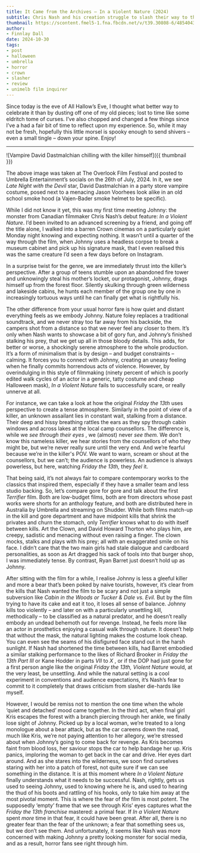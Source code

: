 ```yaml
---
title: It Came from the Archives – In a Violent Nature (2024)
subtitle: Chris Nash and his creation struggle to slash their way to the hall of fame.
thumbnail: https://scontent.fmel5-1.fna.fbcdn.net/v/t39.30808-6/485404350_1054799296683119_1823907239597806617_n.jpg?stp=cp6_dst-jpg_tt6&_nc_cat=103&ccb=1-7&_nc_sid=127cfc&_nc_ohc=EKUbd9z6XL4Q7kNvwGiSwco&_nc_oc=AdnpadlkXshfXav9ekECkEl4KaTDdBLN-tJyPuV2YFF5bQWl8VBG25WCfiuwV7Hh9ic&_nc_zt=23&_nc_ht=scontent.fmel5-1.fna&_nc_gid=5MvylzPtCSGk5TBGFyHmEw&oh=00_AfOrZMJQfJC-eSOslSrE3t6E_kO-f-ZxRDMMtEL0Npga4Q&oe=6866B57C
author:
- Finnlay Dall
date: 2024-10-30
tags:
- post
- halloween
- umbrella
- horror
- crown
- slasher
- review
- unimelb film inquirer
---
```

Since today is the eve of All Hallow’s Eve, I thought what better way to celebrate it than by dusting off one of my old pieces; lost to time like some eldritch tome of curses. I’ve also chopped and changed a few things since I’ve a had a fair bit of time to reflect upon my experience. So, while it may not be fresh, hopefully this little morsel is spooky enough to send shivers – even a small tingle – down your spine. Enjoy!

---

![Vampire David Dastmalchian chilling with the killer himself]({{ thumbnail }})

The above image was taken at The Overlook Film Festival and posted to Umbrella Entertainment’s socials on the 26th of July, 2024. In it, we see *Late Night with the Devil* star, David Dastmalchian in a party store vampire costume, posed next to a menacing Jason Voorhees look alike in an old school smoke hood (a Vajen-Bader smoke helmet to be specific).

While I did not know it yet, this was my first time meeting Johnny: the monster from Canadian filmmaker Chris Nash’s debut feature: *In a Violent Nature*. I’d been invited to an advanced screening by a friend, and going off the title alone, I walked into a barren Crown cinemas on a particularly quiet Monday night knowing and expecting nothing. It wasn’t until a quarter of the way through the film, when Johnny uses a headless corpse to break a museum cabinet and pick up his signature mask, that I even realised this was the same creature I’d seen a few days before on Instagram.

In a surprise twist for the genre, we are immediately thrust into the killer’s perspective. After a group of teens stumble upon an abandoned fire tower and unknowingly steal his mother’s locket, our protagonist, Johnny, drags himself up from the forest floor. Silently skulking through green wilderness and lakeside cabins, he hunts each member of the group one by one in increasingly tortuous ways until he can finally get what is rightfully his.

The other difference from your usual horror fare is how quiet and distant everything feels as we embody Johnny. Nature foley replaces a traditional soundtrack, and we never stray too far away from his backside, the campers shot from a distance so that we never feel any closer to them. It’s only when Nash wants to showcase a bit of gory fun, and Johnny’s finished stalking his prey, that we get up all in those bloody details. This adds, for better or worse, a shockingly serene atmosphere to the whole production. It’s a form of minimalism that is by design – and budget constraints – calming. It forces you to connect with Johnny, creating an uneasy feeling when he finally commits horrendous acts of violence. However, by overindulging in this style of filmmaking (ninety percent of which is poorly edited walk cycles of an actor in a generic, tatty costume and cheap Halloween mask), *In a Violent Nature* fails to successfully scare, or really unnerve at all.

For instance, we can take a look at how the original *Friday the 13th* uses perspective to create a tense atmosphere. Similarly in the point of view of a killer, an unknown assailant lies in constant wait, stalking from a distance. Their deep and hissy breathing rattles the ears as they spy through cabin windows and across lakes at the local camp counsellors. The difference is, while we *see through their eyes* , we (almost) never *see them.* We don’t know this nameless killer, we hear stories from the counsellors of who they might be, but we’re never really sure until the very end. And we’re fearful because we’re in the killer's POV. We want to warn, scream or shout at the counsellors, but we can’t; the audience is powerless. An audience is always powerless, but here, watching *Friday the 13th,* they *feel* it.

That being said, it’s not always fair to compare contemporary works to the classics that inspired them, especially if they have a smaller team and less studio backing. So, let’s compare gore for gore and talk about the first *Terrifier* film. Both are low-budget films, both are from directors whose past works were shorts for an anthology feature, and both are distributed here in Australia by Umbrella and streaming on Shudder. While both films match-up in the kill and gore department and have midpoint kills that shrink the privates and churn the stomach, only *Terrifier* knows what to do with itself between kills. Art the Clown, and David Howard Thorton who plays him, are creepy, sadistic and menacing without even raising a finger. The clown mocks, stalks and plays with his prey; all with an exaggerated smile on his face. I didn’t care that the two main girls had stale dialogue and cardboard personalities, as soon as Art dragged his sack of tools into that burger shop, I was immediately tense. By contrast, Ryan Barret just doesn’t hold up as Johnny.

After sitting with the film for a while, I realise Johnny is less a gleeful killer and more a bear that’s been poked by naive tourists, however, it’s clear from the kills that Nash wanted the film to be scary and not just a simple subversion like *Cabin in the Woods or Tucker & Dale vs. Evil.* But by the film trying to have its cake and eat it too, it loses all sense of balance. Johnny kills too violently – and later on with a particularly unsettling kill, methodically – to be classified as a natural predator, and he doesn’t really embody an undead behemoth out for revenge. Instead, he feels more like an actor in prosthetics enjoying a casual walk through nature. It doesn’t help that without the mask, the natural lighting makes the costume look cheap. You can even see the seams of his disfigured face stand out in the harsh sunlight. If Nash had shortened the time between kills, had Barret embodied a similar stalking performance to the likes of Richard Brooker in *Friday the 13th Part III* or Kane Hodder in parts *VII* to *X* , or if the DOP had just gone for a first person angle like the original *Friday the 13th, Violent Nature* would, at the very least, be unsettling. And while the natural setting is a cool experiment in conventions and audience expectations, it’s Nash’s fear to commit to it completely that draws criticism from slasher die-hards like myself.

However, I would be remiss not to mention the one time when the whole ‘quiet and detached’ mood came together. In the third act, when final girl Kris escapes the forest with a branch piercing through her ankle, we finally lose sight of Johnny. Picked up by a local woman, we’re treated to a long monologue about a bear attack, but as the car careens down the road, much like Kris, we’re not paying attention to her allegory, we’re stressed about when Johnny’s going to come back for revenge. As Kris becomes faint from blood loss, her saviour stops the car to help bandage her up. Kris panics, imploring the woman to get back in the car and drive. Her eyes dart around. And as she stares into the wilderness, we soon find ourselves staring with her into a patch of forest, not quite sure if we can see something in the distance. It is at this moment where *In a Violent Nature* finally understands what it needs to be successful. Nash, rightly, gets us used to seeing Johnny, used to knowing where he is, and used to hearing the thud of his boots and rattling of his hooks, only to take him away at the most pivotal moment. This is where the fear of *the* film is most potent. The supposedly ‘empty’ frame that we see through Kris’ eyes captures what the *Friday the 13th franchise* mastered: a primal fear. If *In a Violent Nature* spent *more* time in that fear, it could have been great. After all, there is no greater fear than the fear of the unknown; a fear that something sees us, but we don’t see them. And unfortunately, it seems like Nash was more concerned with making Johnny a pretty looking monster for social media, and as a result, horror fans see right through him.
